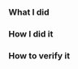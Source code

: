 <!--
If this is a bug fix, make sure your description includes "fixes #xxxx", or
"closes #xxxx"

Please provide the following information:
-->

### What I did

### How I did it

### How to verify it
